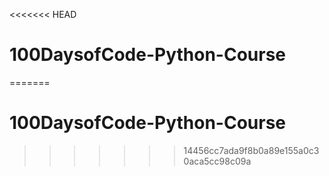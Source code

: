 <<<<<<< HEAD
# 100DaysofCode-Python-Course
=======
# 100DaysofCode-Python-Course
>>>>>>> 14456cc7ada9f8b0a89e155a0c30aca5cc98c09a
